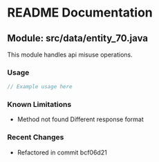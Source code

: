 # README Documentation

## Module: src/data/entity_70.java

This module handles api misuse operations.

### Usage

```java
// Example usage here
```

### Known Limitations

- Method not found Different response format

### Recent Changes

- Refactored in commit bcf06d21
